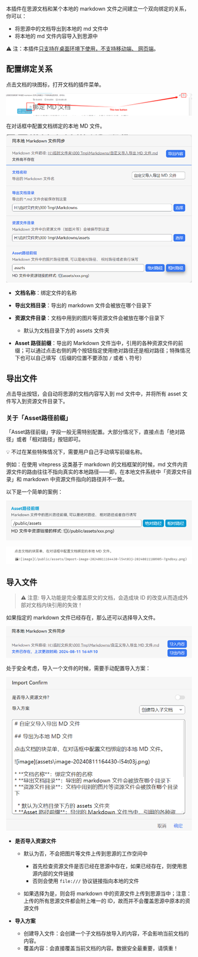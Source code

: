 
本插件在思源文档和某个本地的 markdown 文件之间建立一个双向绑定的关系，你可以：

* 将思源中的文档导出到本地的 md 文件中
* 将本地的 md 文件内容导入到思源中

⚠️ 注：本插件<u>只支持在桌面环境下使用，不支持移动端、 网页端</u>。

## 配置绑定关系

点击文档的块图标，打开文档的插件菜单。

​![image](asset/image-20240906171450-aeu5yip.png)​

在对话框中配置文档绑定的本地 MD 文件。

​![image](asset/Import-image-20240811164430-l54t03j-20240811180905-7gndbxy.png)​

* **文档名称**：绑定文件的名称
* **导出文档目录**：导出的 markdown 文件会被放在哪个目录下
* **资源文件目录**：文档中用到的图片等资源文件会被放在哪个目录下

  * 默认为文档目录下方的 assets 文件夹
* **Asset 路径前缀**：导出的 Markdown 文件当中，引用的各种资源文件的前缀；可以通过点击右侧的两个按钮指定使用绝对路径还是相对路径；特殊情况下也可以自己填写（后缀的位置不要添加 `/`​ 或者 `\`​ 符号）

## 导出文件

点击导出按钮，会自动将思源的文档内容写入到 md 文件中，并将所有 asset 文件写入到资源文件目录下。

### 关于「Asset路径前缀」

「Asset路径前缀」字段一般无需特别配置。大部分情况下，直接点击「绝对路径」或者「相对路径」按钮即可。

💡 不过在某些特殊情况下，需要用户自己手动填写前缀名称。

例如：在使用 vitepress 这类基于 markdown 的文档框架的时候，md 文件内资源文件的路由往往不指向真实的本地路径——即，在本地文件系统中「资源文件目录」和 markdown 中资源文件指向的路径并不一致。

以下是一个简单的案例：

​![image](asset/image-20240811182221-b0fnr7t.png)​

​![image](asset/image-20240811200020-7t918ki.png)​

## 导入文件

> ⚠️ 注意: 导入功能是完全覆盖原文的文档，会造成块 ID 的改变从而造成外部对文档内块引用的失效！

如果指定的 markdown 文件已经存在，那么还可以选择导入文件。

​![image](asset/Import-image-20240811164946-20mlfb9-20240811180905-kyjisqm.png)​

处于安全考虑，导入一个文件的时候，需要手动配置导入方案：

​![image](asset/Import-image-20240811165029-ryt4e2w-20240811180905-t6dyuzx.png)​

* **是否导入资源文件**

  * 默认为否，不会把图片等文件上传到思源的工作空间中

    * 首先检查资源文件是否已经在思源中存在，如果已经存在，则使用思源内部的文件链接
    * 否则会使用 `file:///`​ 协议链接指向本地的文件
  * 如果选择为是，则会将 markdown 中的资源文件上传到思源当中；注意：上传的所有思源文件都会附上唯一的 ID，故而并不会覆盖思源中原本的资源文件
* **导入方案**

  * 创建导入文件：会创建一个子文档存放导入的内容，不会影响当前文档的内容。
  * 覆盖内容：会直接覆盖当前文档的内容。数据安全最重要，请慎重！

‍
